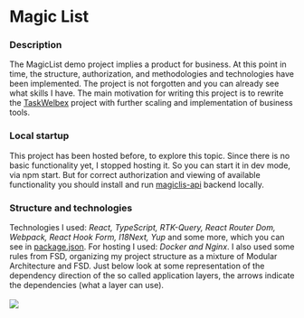 <h1>Magic List</h1>
<h3>Description</h3>
The MagicList demo project implies a product for business. At this point in time, the structure, authorization, and methodologies and technologies have been implemented. The project is not forgotten and you can already see what skills I have.
The main motivation for writing this project is to rewrite the <a href="https://github.com/kartemdev/TaskWelbeX" target="_blank">TaskWelbex</a> project with further scaling and implementation of business tools.
<h3>Local startup</h3>
This project has been hosted before, to explore this topic. Since there is no basic functionality yet, I stopped hosting it. 
So you can start it in dev mode, via npm start. But for correct authorization and viewing of available functionality you should install and run <a href="https://github.com/kartemdev/magiclis-api" target="_blank">magiclis-api</a> backend locally.
<h3>Structure and technologies</h3>
Technologies I used: <i>React, TypeScript, RTK-Query, React Router Dom, Webpack, React Hook Form, I18Next, Yup</i> and some more, which you can see in <a href="https://github.com/kartemdev/magiclist/blob/master/client/package.json">package.json</a>. For hosting I used: <i>Docker and Nginx</i>.
I also used some rules from FSD, organizing my project structure as a mixture of Modular Architecture and FSD. Just below look at some representation of the dependency direction of the so called application layers, the arrows indicate the dependencies (what a layer can use).
<br />
<br />
<img src="https://github.com/kartemdev/magiclist/assets/103846630/f4332fb5-50f9-4993-93db-be15e722d03c" />

